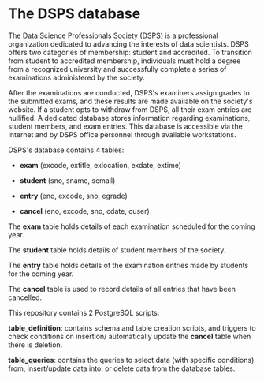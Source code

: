 # The DSPS database
The Data Science Professionals Society (DSPS) is a professional organization dedicated to advancing the interests of data scientists. DSPS offers two categories of membership: student and accredited. To transition from student to accredited membership, individuals must hold a degree from a recognized university and successfully complete a series of examinations administered by the society. 

After the examinations are conducted, DSPS's examiners assign grades to the submitted exams, and these results are made available on the society's website. If a student opts to withdraw from DSPS, all their exam entries are nullified. A dedicated database stores information regarding examinations, student members, and exam entries. This database is accessible via the Internet and by DSPS office personnel through available workstations.

DSPS's database contains 4 tables:

 - **exam** (excode, extitle, exlocation, exdate, extime) 

 - **student** (sno, sname, semail)

 - **entry** (eno, excode, sno, egrade)

 - **cancel** (eno, excode, sno, cdate, cuser)

The **exam** table holds details of each examination scheduled for the coming year.

The **student** table holds details of student members of the society.

The **entry** table holds details of the examination entries made by students for the coming year. 

The **cancel** table is used to record details of all entries that have been cancelled.

This repository contains 2 PostgreSQL scripts:

**table_definition**: contains schema and table creation scripts, and triggers to check conditions on insertion/ automatically update the **cancel** table when there is deletion.

**table_queries**: contains the queries to select data (with specific conditions) from, insert/update data into, or delete data from the database tables.
